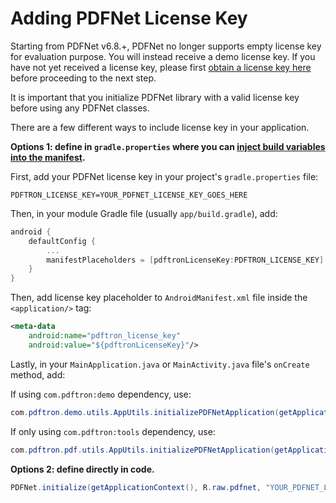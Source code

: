 # Adding PDFNet License Key

Starting from PDFNet v6.8.+, PDFNet no longer supports empty license key for evaluation purpose. You will instead receive a demo license key. If you have not yet received a license key, please first [obtain a license key here](https://www.pdftron.com/pdfnet/mobile/request_trial.html) before proceeding to the next step.

It is important that you initialize PDFNet library with a valid license key before using any PDFNet classes.

There are a few different ways to include license key in your application.

**Options 1: define in `gradle.properties` where you can [inject build variables into the manifest](https://developer.android.com/studio/build/manifest-build-variables.html).**

First, add your PDFNet license key in your project's `gradle.properties` file:

```
PDFTRON_LICENSE_KEY=YOUR_PDFNET_LICENSE_KEY_GOES_HERE
```

Then, in your module Gradle file (usually `app/build.gradle`), add:

```groovy
android {
    defaultConfig {
        ...
        manifestPlaceholders = [pdftronLicenseKey:PDFTRON_LICENSE_KEY]
    }
}
```

Then, add license key placeholder to `AndroidManifest.xml` file inside the `<application/>` tag:

```xml
<meta-data
    android:name="pdftron_license_key"
    android:value="${pdftronLicenseKey}"/>
```

Lastly, in your `MainApplication.java` or `MainActivity.java` file's `onCreate` method, add:

If using `com.pdftron:demo` dependency, use:
```java
com.pdftron.demo.utils.AppUtils.initializePDFNetApplication(getApplicationContext())
```

If only using `com.pdftron:tools` dependency, use:
```java
com.pdftron.pdf.utils.AppUtils.initializePDFNetApplication(getApplicationContext())
```

**Options 2: define directly in code.**

```java
PDFNet.initialize(getApplicationContext(), R.raw.pdfnet, "YOUR_PDFNET_LICENSE_KEY_GOES_HERE");
```